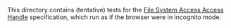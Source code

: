 This directory contains (tentative) tests for the
[File System Access Access Handle](https://docs.google.com/document/d/1g7ZCqZ5NdiU7oqyCpsc2iZ7rRAY1ZXO-9VoG4LfP7fM)
specification, which run as if the browser were in incognito mode.
